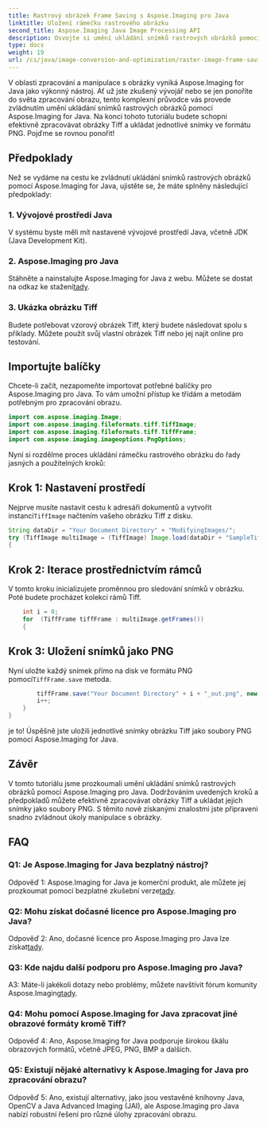 ```yaml
---
title: Rastrový obrázek Frame Saving s Aspose.Imaging pro Java
linktitle: Uložení rámečku rastrového obrázku
second_title: Aspose.Imaging Java Image Processing API
description: Osvojte si umění ukládání snímků rastrových obrázků pomocí Aspose.Imaging pro Java. Naučte se efektivně zacházet s obrázky Tiff a ukládat jednotlivé snímky ve formátu PNG.
type: docs
weight: 19
url: /cs/java/image-conversion-and-optimization/raster-image-frame-saving/
---
```

V oblasti zpracování a manipulace s obrázky vyniká Aspose.Imaging for Java jako výkonný nástroj. Ať už jste zkušený vývojář nebo se jen ponoříte do světa zpracování obrazu, tento komplexní průvodce vás provede zvládnutím umění ukládání snímků rastrových obrázků pomocí Aspose.Imaging for Java. Na konci tohoto tutoriálu budete schopni efektivně zpracovávat obrázky Tiff a ukládat jednotlivé snímky ve formátu PNG. Pojďme se rovnou ponořit!

## Předpoklady

Než se vydáme na cestu ke zvládnutí ukládání snímků rastrových obrázků pomocí Aspose.Imaging for Java, ujistěte se, že máte splněny následující předpoklady:

### 1. Vývojové prostředí Java
V systému byste měli mít nastavené vývojové prostředí Java, včetně JDK (Java Development Kit).

### 2. Aspose.Imaging pro Java
 Stáhněte a nainstalujte Aspose.Imaging for Java z webu. Můžete se dostat na odkaz ke stažení[tady](https://releases.aspose.com/imaging/java/).

### 3. Ukázka obrázku Tiff
Budete potřebovat vzorový obrázek Tiff, který budete následovat spolu s příklady. Můžete použít svůj vlastní obrázek Tiff nebo jej najít online pro testování.

## Importujte balíčky

Chcete-li začít, nezapomeňte importovat potřebné balíčky pro Aspose.Imaging pro Java. To vám umožní přístup ke třídám a metodám potřebným pro zpracování obrazu.

```java
import com.aspose.imaging.Image;
import com.aspose.imaging.fileformats.tiff.TiffImage;
import com.aspose.imaging.fileformats.tiff.TiffFrame;
import com.aspose.imaging.imageoptions.PngOptions;
```

Nyní si rozdělme proces ukládání rámečku rastrového obrázku do řady jasných a použitelných kroků:

## Krok 1: Nastavení prostředí

 Nejprve musíte nastavit cestu k adresáři dokumentů a vytvořit instanci`TiffImage` načtením vašeho obrázku Tiff z disku.

```java
String dataDir = "Your Document Directory" + "ModifyingImages/";
try (TiffImage multiImage = (TiffImage) Image.load(dataDir + "SampleTiff1.tiff"))
{
```

## Krok 2: Iterace prostřednictvím rámců

V tomto kroku inicializujete proměnnou pro sledování snímků v obrázku. Poté budete procházet kolekcí rámů Tiff.

```java
    int i = 0;
    for  (TiffFrame tiffFrame : multiImage.getFrames())
    {
```

## Krok 3: Uložení snímků jako PNG

 Nyní uložte každý snímek přímo na disk ve formátu PNG pomocí`TiffFrame.save` metoda.

```java
        tiffFrame.save("Your Document Directory" + i + "_out.png", new PngOptions());
        i++;
    }
}
```

je to! Úspěšně jste uložili jednotlivé snímky obrázku Tiff jako soubory PNG pomocí Aspose.Imaging for Java.

## Závěr

V tomto tutoriálu jsme prozkoumali umění ukládání snímků rastrových obrázků pomocí Aspose.Imaging pro Java. Dodržováním uvedených kroků a předpokladů můžete efektivně zpracovávat obrázky Tiff a ukládat jejich snímky jako soubory PNG. S těmito nově získanými znalostmi jste připraveni snadno zvládnout úkoly manipulace s obrázky.

## FAQ

### Q1: Je Aspose.Imaging for Java bezplatný nástroj?

 Odpověď 1: Aspose.Imaging for Java je komerční produkt, ale můžete jej prozkoumat pomocí bezplatné zkušební verze[tady](https://releases.aspose.com/).

### Q2: Mohu získat dočasné licence pro Aspose.Imaging pro Java?

 Odpověď 2: Ano, dočasné licence pro Aspose.Imaging pro Java lze získat[tady](https://purchase.aspose.com/temporary-license/).

### Q3: Kde najdu další podporu pro Aspose.Imaging pro Java?

 A3: Máte-li jakékoli dotazy nebo problémy, můžete navštívit fórum komunity Aspose.Imaging[tady](https://forum.aspose.com/).

### Q4: Mohu pomocí Aspose.Imaging for Java zpracovat jiné obrazové formáty kromě Tiff?

Odpověď 4: Ano, Aspose.Imaging for Java podporuje širokou škálu obrazových formátů, včetně JPEG, PNG, BMP a dalších.

### Q5: Existují nějaké alternativy k Aspose.Imaging for Java pro zpracování obrazu?

Odpověď 5: Ano, existují alternativy, jako jsou vestavěné knihovny Java, OpenCV a Java Advanced Imaging (JAI), ale Aspose.Imaging pro Java nabízí robustní řešení pro různé úlohy zpracování obrazu.